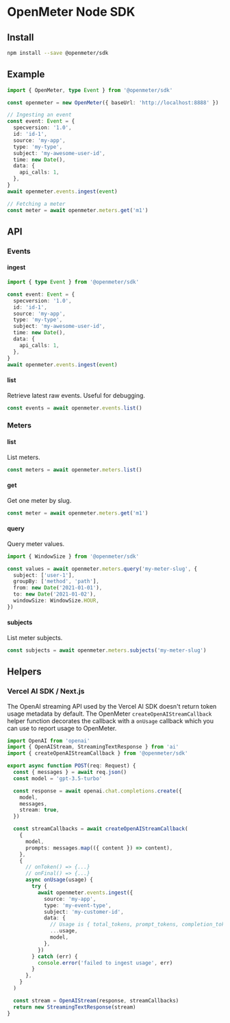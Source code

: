 # OpenMeter Node SDK

## Install

```sh
npm install --save @openmeter/sdk
```

## Example

```ts
import { OpenMeter, type Event } from '@openmeter/sdk'

const openmeter = new OpenMeter({ baseUrl: 'http://localhost:8888' })

// Ingesting an event
const event: Event = {
  specversion: '1.0',
  id: 'id-1',
  source: 'my-app',
  type: 'my-type',
  subject: 'my-awesome-user-id',
  time: new Date(),
  data: {
    api_calls: 1,
  },
}
await openmeter.events.ingest(event)

// Fetching a meter
const meter = await openmeter.meters.get('m1')
```

## API

### Events

#### ingest

```ts
import { type Event } from '@openmeter/sdk'

const event: Event = {
  specversion: '1.0',
  id: 'id-1',
  source: 'my-app',
  type: 'my-type',
  subject: 'my-awesome-user-id',
  time: new Date(),
  data: {
    api_calls: 1,
  },
}
await openmeter.events.ingest(event)
```

#### list

Retrieve latest raw events. Useful for debugging.

```ts
const events = await openmeter.events.list()
```

### Meters

#### list

List meters.

```ts
const meters = await openmeter.meters.list()
```

#### get

Get one meter by slug.

```ts
const meter = await openmeter.meters.get('m1')
```

#### query

Query meter values.

```ts
import { WindowSize } from '@openmeter/sdk'

const values = await openmeter.meters.query('my-meter-slug', {
  subject: ['user-1'],
  groupBy: ['method', 'path'],
  from: new Date('2021-01-01'),
  to: new Date('2021-01-02'),
  windowSize: WindowSize.HOUR,
})
```

#### subjects

List meter subjects.

```ts
const subjects = await openmeter.meters.subjects('my-meter-slug')
```

## Helpers

### Vercel AI SDK / Next.js

The OpenAI streaming API used by the Vercel AI SDK doesn't return token usage metadata by default.
The OpenMeter `createOpenAIStreamCallback` helper function decorates the callback with a `onUsage`
callback which you can use to report usage to OpenMeter.

```ts
import OpenAI from 'openai'
import { OpenAIStream, StreamingTextResponse } from 'ai'
import { createOpenAIStreamCallback } from '@openmeter/sdk'

export async function POST(req: Request) {
  const { messages } = await req.json()
  const model = 'gpt-3.5-turbo'

  const response = await openai.chat.completions.create({
    model,
    messages,
    stream: true,
  })

  const streamCallbacks = await createOpenAIStreamCallback(
    {
      model,
      prompts: messages.map(({ content }) => content),
    },
    {
      // onToken() => {...}
      // onFinal() => {...}
      async onUsage(usage) {
        try {
          await openmeter.events.ingest({
            source: 'my-app',
            type: 'my-event-type',
            subject: 'my-customer-id',
            data: {
              // Usage is { total_tokens, prompt_tokens, completion_tokens }
              ...usage,
              model,
            },
          })
        } catch (err) {
          console.error('failed to ingest usage', err)
        }
      },
    }
  )

  const stream = OpenAIStream(response, streamCallbacks)
  return new StreamingTextResponse(stream)
}
```
